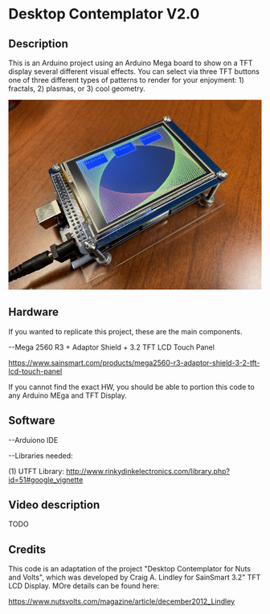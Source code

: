 # Desktop Contemplator V2.0

## Description

This is an Arduino project using an Arduino Mega board to show on a
TFT display several different visual effects. You can select via 
three TFT buttons one of three different types of patterns to 
render for your enjoyment: 1) fractals, 2) plasmas, or 3) cool geometry.

![photo1 overall design](images/desk_contemplator1.jpg)

## Hardware

If you wanted to replicate this project, these are the main components.

--Mega 2560 R3 + Adaptor Shield + 3.2 TFT LCD Touch Panel

https://www.sainsmart.com/products/mega2560-r3-adaptor-shield-3-2-tft-lcd-touch-panel

If you cannot find the exact HW, you should be able to portion 
this code to any Arduino MEga and TFT Display.

## Software

--Arduiono IDE

--Libraries needed:

(1) UTFT Library: http://www.rinkydinkelectronics.com/library.php?id=51#google_vignette

## Video description

TODO

## Credits

This code is an adaptation of the project "Desktop Contemplator for Nuts 
and Volts", which was developed by Craig A. Lindley for SainSmart 3.2" 
TFT LCD Display. MOre details can be found here:

https://www.nutsvolts.com/magazine/article/december2012_Lindley
